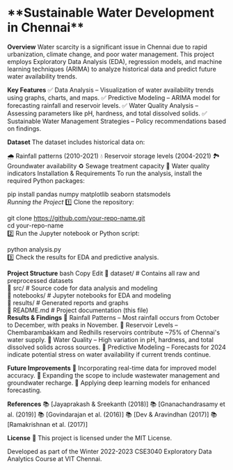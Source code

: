 <h1>**Sustainable Water Development in Chennai**</h1>


**Overview**
Water scarcity is a significant issue in Chennai due to rapid urbanization, climate change, and poor water management. This project employs Exploratory Data Analysis (EDA), regression models, and machine learning techniques (ARIMA) to analyze historical data and predict future water availability trends.

**Key Features**
✅ Data Analysis – Visualization of water availability trends using graphs, charts, and maps.
✅ Predictive Modeling – ARIMA model for forecasting rainfall and reservoir levels.
✅ Water Quality Analysis – Assessing parameters like pH, hardness, and total dissolved solids.
✅ Sustainable Water Management Strategies – Policy recommendations based on findings.

**Dataset**
The dataset includes historical data on:

🌧️ Rainfall patterns (2010-2021)
💧 Reservoir storage levels (2004-2021)
🏞️ Groundwater availability
♻️ Sewage treatment capacity
🧪 Water quality indicators
Installation & Requirements
To run the analysis, install the required Python packages:


pip install pandas numpy matplotlib seaborn statsmodels  
*Running the Project*
1️⃣ Clone the repository:


git clone https://github.com/your-repo-name.git  
cd your-repo-name  
2️⃣ Run the Jupyter notebook or Python script:


python analysis.py  
3️⃣ Check the results for EDA and predictive analysis.

**Project Structure**
bash
Copy
Edit
📂 dataset/               # Contains all raw and preprocessed datasets  
📂 src/                   # Source code for data analysis and modeling  
📂 notebooks/             # Jupyter notebooks for EDA and modeling  
📂 results/               # Generated reports and graphs  
📜 README.md              # Project documentation (this file)  
**Results & Findings**
📌 Rainfall Patterns – Most rainfall occurs from October to December, with peaks in November.
📌 Reservoir Levels – Chembarambakkam and Redhills reservoirs contribute ~75% of Chennai's water supply.
📌 Water Quality – High variation in pH, hardness, and total dissolved solids across sources.
📌 Predictive Modeling – Forecasts for 2024 indicate potential stress on water availability if current trends continue.

**Future Improvements**
🚀 Incorporating real-time data for improved model accuracy.
🚀 Expanding the scope to include wastewater management and groundwater recharge.
🚀 Applying deep learning models for enhanced forecasting.

**References**
📚 [Jayaprakash & Sreekanth (2018)]
📚 [Gnanachandrasamy et al. (2019)]
📚 [Govindarajan et al. (2016)]
📚 [Dev & Aravindhan (2017)]
📚 [Ramakrishnan et al. (2017)]

**License**
📜 This project is licensed under the MIT License.

Developed as part of the Winter 2022-2023 CSE3040 Exploratory Data Analytics Course at VIT Chennai.
